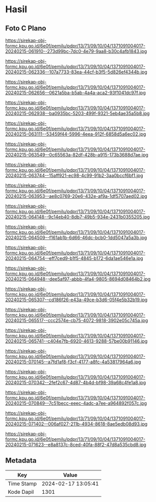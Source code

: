 # Hasil

## Foto C Plano

https://sirekap-obj-formc.kpu.go.id/6e0f/pemilu/pdpr/13/71/09/10/04/1371091004017-20240215-061910--273d99bc-7dc0-4e79-9aa8-b30c4afb1843.jpg

https://sirekap-obj-formc.kpu.go.id/6e0f/pemilu/pdpr/13/71/09/10/04/1371091004017-20240215-062336--107a7733-83ea-44cf-b3f5-5d826ef4344b.jpg

https://sirekap-obj-formc.kpu.go.id/6e0f/pemilu/pdpr/13/71/09/10/04/1371091004017-20240215-062656--0621a5ba-b5ab-4a4a-aca2-93f1041dc97f.jpg

https://sirekap-obj-formc.kpu.go.id/6e0f/pemilu/pdpr/13/71/09/10/04/1371091004017-20240215-062938--ba0935bc-5203-499f-9321-5eb4ae35a5b8.jpg

https://sirekap-obj-formc.kpu.go.id/6e0f/pemilu/pdpr/13/71/09/10/04/1371091004017-20240215-063111--53459f44-5996-4eea-912f-6858d5a6ec02.jpg

https://sirekap-obj-formc.kpu.go.id/6e0f/pemilu/pdpr/13/71/09/10/04/1371091004017-20240215-063549--0c65563a-82df-428b-a915-173b3688d7ae.jpg

https://sirekap-obj-formc.kpu.go.id/6e0f/pemilu/pdpr/13/71/09/10/04/1371091004017-20240215-063744--15aff921-ec98-4c99-91b2-3aa0bccf6bf1.jpg

https://sirekap-obj-formc.kpu.go.id/6e0f/pemilu/pdpr/13/71/09/10/04/1371091004017-20240215-063953--ae8c0769-20e6-432e-af9a-1df5707aed02.jpg

https://sirekap-obj-formc.kpu.go.id/6e0f/pemilu/pdpr/13/71/09/10/04/1371091004017-20240215-064148--9c14eb40-8db7-49b5-934e-2431b0355205.jpg

https://sirekap-obj-formc.kpu.go.id/6e0f/pemilu/pdpr/13/71/09/10/04/1371091004017-20240215-064509--f161ab1b-6d66-46dc-bcb0-1dd5047a5a3b.jpg

https://sirekap-obj-formc.kpu.go.id/6e0f/pemilu/pdpr/13/71/09/10/04/1371091004017-20240215-064754--eff7ced9-b1f5-4845-b172-6da1ae546e1a.jpg

https://sirekap-obj-formc.kpu.go.id/6e0f/pemilu/pdpr/13/71/09/10/04/1371091004017-20240215-064948--dee5af97-abbb-4fa4-9805-8694d08464b2.jpg

https://sirekap-obj-formc.kpu.go.id/6e0f/pemilu/pdpr/13/71/09/10/04/1371091004017-20240215-065307--cd186f26-e43a-49ce-b3d6-05f4e5b32b19.jpg

https://sirekap-obj-formc.kpu.go.id/6e0f/pemilu/pdpr/13/71/09/10/04/1371091004017-20240215-065517--ccc2574e-cb75-4072-9818-3902e05c745a.jpg

https://sirekap-obj-formc.kpu.go.id/6e0f/pemilu/pdpr/13/71/09/10/04/1371091004017-20240215-065741--c404e7fb-6920-4613-9288-57be00b91146.jpg

https://sirekap-obj-formc.kpu.go.id/6e0f/pemilu/pdpr/13/71/09/10/04/1371091004017-20240215-070145--a7fd1af8-f3cf-4177-a8fc-4a53817964a6.jpg

https://sirekap-obj-formc.kpu.go.id/6e0f/pemilu/pdpr/13/71/09/10/04/1371091004017-20240215-070342--2fef2c67-4d87-4b4d-bf98-39a68c4fe1a8.jpg

https://sirekap-obj-formc.kpu.go.id/6e0f/pemilu/pdpr/13/71/09/10/04/1371091004017-20240215-070849--7c51becc-eeec-4adc-a7ee-a964892f057c.jpg

https://sirekap-obj-formc.kpu.go.id/6e0f/pemilu/pdpr/13/71/09/10/04/1371091004017-20240215-071402--006af027-211b-4934-8618-8ae5edb08d93.jpg

https://sirekap-obj-formc.kpu.go.id/6e0f/pemilu/pdpr/13/71/09/10/04/1371091004017-20240215-071623--e8a8137c-8ced-40fa-88f2-47d8a535cbd8.jpg


## Metadata

| Key        | Value               |
| ---------- | ------------------- |
| Time Stamp | 2024-02-17 13:05:41 |
| Kode Dapil | 1301                |



